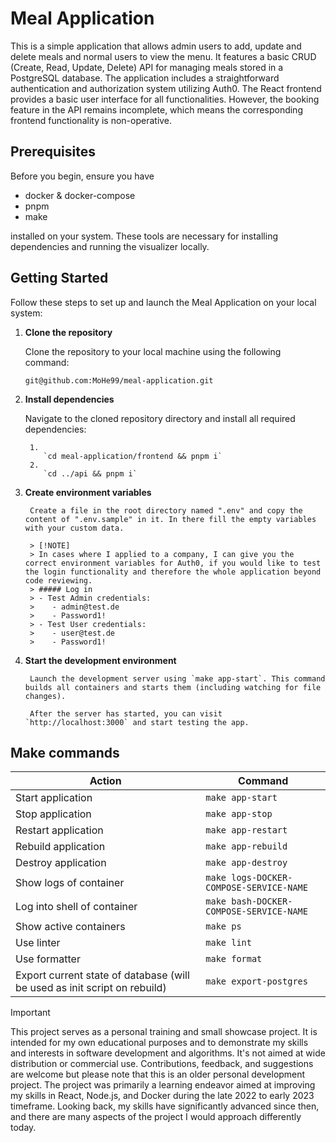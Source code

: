 # Meal Application
This is a simple application that allows admin users to add, update and delete meals and normal users to view the menu. It features a basic CRUD (Create, Read, Update, Delete) API for managing meals stored in a PostgreSQL database. The application includes a straightforward authentication and authorization system utilizing Auth0. The React frontend provides a basic user interface for all functionalities. However, the booking feature in the API remains incomplete, which means the corresponding frontend functionality is non-operative.

## Prerequisites
Before you begin, ensure you have 
- docker & docker-compose
- pnpm
- make

installed on your system. These tools are necessary for installing dependencies and running the visualizer locally.

## Getting Started
Follow these steps to set up and launch the Meal Application on your local system:

1. **Clone the repository**

    Clone the repository to your local machine using the following command:
   
    `git@github.com:MoHe99/meal-application.git`
    
3. **Install dependencies**
   
    Navigate to the cloned repository directory and install all required dependencies:
   
        1.
           `cd meal-application/frontend && pnpm i`
        2.
           `cd ../api && pnpm i`
    
5. **Create environment variables**
   
        Create a file in the root directory named ".env" and copy the content of ".env.sample" in it. In there fill the empty variables with your custom data.
        
        > [!NOTE]
        > In cases where I applied to a company, I can give you the correct environment variables for Auth0, if you would like to test the login functionality and therefore the whole application beyond code reviewing.
        > ##### Log in
        > - Test Admin credentials: 
        >    - admin@test.de
        >    - Password1!
        > - Test User credentials: 
        >    - user@test.de
        >    - Password1!
    
6. **Start the development environment**
   
        Launch the development server using `make app-start`. This command builds all containers and starts them (including watching for file changes).
        
        After the server has started, you can visit `http://localhost:3000` and start testing the app.

## Make commands

| Action                    | Command                                   |
|---------------------------|-------------------------------------------|
| Start application         | `make app-start`                          |
| Stop application          | `make app-stop`                           |
| Restart application       | `make app-restart`                        |
| Rebuild application       | `make app-rebuild`                        |
| Destroy application       | `make app-destroy`                        |
| Show logs of container    | `make logs-DOCKER-COMPOSE-SERVICE-NAME`   |
| Log into shell of container | `make bash-DOCKER-COMPOSE-SERVICE-NAME`  |
| Show active containers    | `make ps`                                 |
| Use linter                | `make lint`                               |
| Use formatter             | `make format`                             |
| Export current state of database (will be used as init script on rebuild)   | `make export-postgres`                                 |

> [!IMPORTANT]
> This project serves as a personal training and small showcase project. It is intended for my own educational purposes and to demonstrate my skills and interests in software development and algorithms. It's not aimed at wide distribution or commercial use. Contributions, feedback, and suggestions are welcome but please note that this is an older personal development project.
> The project was primarily a learning endeavor aimed at improving my skills in React, Node.js, and Docker during the late 2022 to early 2023 timeframe. Looking back, my skills have significantly advanced since then, and there are many aspects of the project I would approach differently today.
